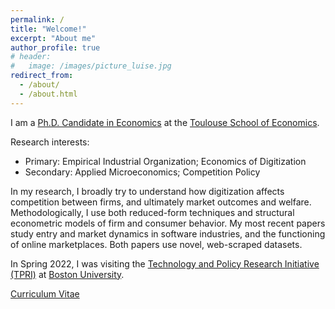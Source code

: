 ```yaml
---
permalink: /
title: "Welcome!"
excerpt: "About me"
author_profile: true
# header:
#   image: /images/picture_luise.jpg 
redirect_from: 
  - /about/
  - /about.html
---
```



I am a [Ph.D. Candidate in Economics](https://www.tse-fr.eu/people/luise-eisfeld) at the [Toulouse School of Economics](https://www.tse-fr.eu). 

Research interests: 
* Primary: Empirical Industrial Organization; Economics of Digitization
* Secondary: Applied Microeconomics; Competition Policy

In my research, I broadly try to understand how digitization affects competition between firms, and ultimately market outcomes and welfare. Methodologically, I use both reduced-form techniques and structural econometric models of firm and consumer behavior. My most recent papers study entry and market dynamics in software industries, and the functioning of online marketplaces. Both papers use novel, web-scraped datasets.

In Spring 2022, I was visiting the [Technology and Policy Research Initiative (TPRI)](https://sites.bu.edu/tpri/) at [Boston University](https://www.bu.edu).

[Curriculum Vitae](https://luiseeisfeld.github.io/assets/docs/CV_Eisfeld.pdf) 


